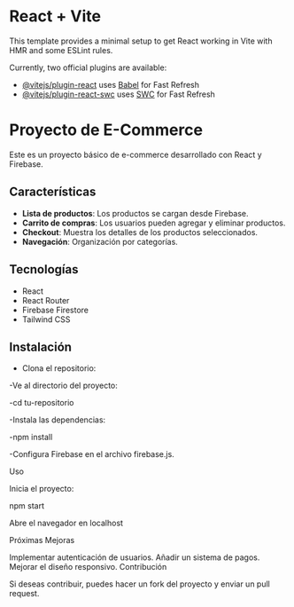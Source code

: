 # React + Vite

This template provides a minimal setup to get React working in Vite with HMR and some ESLint rules.

Currently, two official plugins are available:

- [@vitejs/plugin-react](https://github.com/vitejs/vite-plugin-react/blob/main/packages/plugin-react/README.md) uses [Babel](https://babeljs.io/) for Fast Refresh
- [@vitejs/plugin-react-swc](https://github.com/vitejs/vite-plugin-react-swc) uses [SWC](https://swc.rs/) for Fast Refresh


# Proyecto de E-Commerce

Este es un proyecto básico de e-commerce desarrollado con React y Firebase.

## Características

- **Lista de productos**: Los productos se cargan desde Firebase.
- **Carrito de compras**: Los usuarios pueden agregar y eliminar productos.
- **Checkout**: Muestra los detalles de los productos seleccionados.
- **Navegación**: Organización por categorías.

## Tecnologías

- React
- React Router
- Firebase Firestore
- Tailwind CSS

## Instalación

- Clona el repositorio:

-Ve al directorio del proyecto:

-cd tu-repositorio

-Instala las dependencias:

-npm install

-Configura Firebase en el archivo firebase.js.

Uso

Inicia el proyecto:

npm start

Abre el navegador en localhost

Próximas Mejoras

Implementar autenticación de usuarios.
Añadir un sistema de pagos.
Mejorar el diseño responsivo.
Contribución

Si deseas contribuir, puedes hacer un fork del proyecto y enviar un pull request.